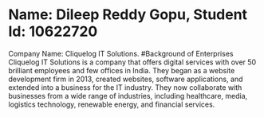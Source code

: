 # Name: Dileep Reddy Gopu, Student Id: 10622720
Company Name: Cliquelog IT Solutions.
#Background of Enterprises
Cliquelog IT Solutions is a company that offers digital services with over 50 brilliant employees and few offices in India. They began as a website development firm in 2013, created websites, software applications, and extended into a business for the IT industry. They now collaborate with businesses from a wide range of industries, including healthcare, media, logistics technology, renewable energy, and financial services.
